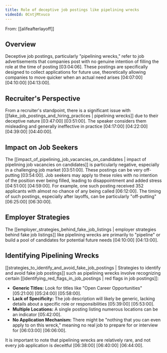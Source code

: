 ```yaml
---
title: Role of deceptive job postings like pipelining wrecks
videoId: 0CntjMtvuco
---
```


From: [[alifeafterlayoff]] <br/> 

## Overview
Deceptive job postings, particularly "pipelining wrecks," refer to job advertisements that companies post with no genuine intention of filling the role at the time of posting <a class="yt-timestamp" data-t="03:04:06">[03:04:06]</a>. These postings are specifically designed to collect applications for future use, theoretically allowing companies to move quicker when an actual need arises <a class="yt-timestamp" data-t="04:07:00">[04:07:00]</a> <a class="yt-timestamp" data-t="04:10:00">[04:10:00]</a> <a class="yt-timestamp" data-t="04:13:00">[04:13:00]</a>.

## Recruiter's Perspective
From a recruiter's standpoint, there is a significant issue with [[fake_job_postings_and_hiring_practices | pipelining wrecks]] due to their deceptive nature <a class="yt-timestamp" data-t="03:47:00">[03:47:00]</a> <a class="yt-timestamp" data-t="03:51:00">[03:51:00]</a>. The speaker considers them misleading and generally ineffective in practice <a class="yt-timestamp" data-t="04:17:00">[04:17:00]</a> <a class="yt-timestamp" data-t="04:22:00">[04:22:00]</a> <a class="yt-timestamp" data-t="04:39:00">[04:39:00]</a> <a class="yt-timestamp" data-t="04:40:00">[04:40:00]</a>.

## Impact on Job Seekers
The [[impact_of_pipelining_job_vacancies_on_candidates | impact of pipelining job vacancies on candidates]] is particularly negative, especially in a challenging job market <a class="yt-timestamp" data-t="03:51:00">[03:51:00]</a>. These postings can be very off-putting <a class="yt-timestamp" data-t="03:54:00">[03:54:00]</a>. Job seekers may apply to these roles with no intention of the position ever being filled, leading to disappointment and added stress <a class="yt-timestamp" data-t="04:51:00">[04:51:00]</a> <a class="yt-timestamp" data-t="04:59:00">[04:59:00]</a>. For example, one such posting received 352 applicants with almost no chance of any being called <a class="yt-timestamp" data-t="06:12:00">[06:12:00]</a>. The timing of such postings, especially after layoffs, can be particularly "off-putting" <a class="yt-timestamp" data-t="06:25:00">[06:25:00]</a> <a class="yt-timestamp" data-t="06:30:00">[06:30:00]</a>.

## Employer Strategies
The [[employer_strategies_behind_fake_job_listings | employer strategies behind fake job listings]] like pipelining wrecks are primarily to "pipeline" or build a pool of candidates for potential future needs <a class="yt-timestamp" data-t="04:10:00">[04:10:00]</a> <a class="yt-timestamp" data-t="04:13:00">[04:13:00]</a>.

## Identifying Pipelining Wrecks
[[strategies_to_identify_and_avoid_fake_job_postings | Strategies to identify and avoid fake job postings]] such as pipelining wrecks involve recognizing certain [[identifying_red_flags_in_job_postings | red flags in job postings]]:
*   **Generic Titles:** Look for titles like "Open Career Opportunities" <a class="yt-timestamp" data-t="05:21:00">[05:21:00]</a> <a class="yt-timestamp" data-t="05:24:00">[05:24:00]</a> <a class="yt-timestamp" data-t="05:58:00">[05:58:00]</a>.
*   **Lack of Specificity:** The job description will likely be generic, lacking details about a specific role or responsibilities <a class="yt-timestamp" data-t="05:39:00">[05:39:00]</a> <a class="yt-timestamp" data-t="05:53:00">[05:53:00]</a>.
*   **Multiple Locations:** A single posting listing numerous locations can be an indicator <a class="yt-timestamp" data-t="05:42:00">[05:42:00]</a>.
*   **No Application Mechanism:** There might be "nothing that you can even apply to on this wreck," meaning no real job to prepare for or interview for <a class="yt-timestamp" data-t="06:03:00">[06:03:00]</a> <a class="yt-timestamp" data-t="06:06:00">[06:06:00]</a>.

It is important to note that pipelining wrecks are relatively rare, and not every job application is deceitful <a class="yt-timestamp" data-t="06:38:00">[06:38:00]</a> <a class="yt-timestamp" data-t="06:40:00">[06:40:00]</a> <a class="yt-timestamp" data-t="06:44:00">[06:44:00]</a>.